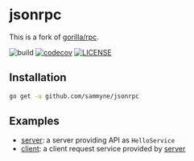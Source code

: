 # jsonrpc

This is a fork of [gorilla/rpc].

![build](https://github.com/sammyne/jsonrpc/workflows/build/badge.svg)
[![codecov](https://codecov.io/gh/sammyne/jsonrpc/branch/master/graph/badge.svg)](https://codecov.io/gh/sammyne/jsonrpc)
[![LICENSE](https://img.shields.io/badge/license-ISC-blue.svg)](LICENSE)

## Installation

```bash
go get -u github.com/sammyne/jsonrpc
```

## Examples
- [server][server-example]: a server providing API as `HelloService`
- [client][client-example]: a client request service provided by [server][server-example]

[client-example]: examples/client.go
[server-example]: examples/server.go
[gorilla/rpc]: https://pkg.go.dev/github.com/gorilla/rpc/v2
